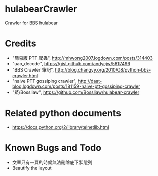 # hulabearCrawler
Crawler for BBS hulabear

# Credits
- "簡易版 PTT 爬蟲", http://mhwong2007.logdown.com/posts/314403
- "uao_decode", https://gist.github.com/andycjw/5617496
- "BBS Crawler 筆記", http://blog.changyy.org/2010/08/python-bbs-crawler.html
- "naive PTT gossiping crawler", http://daat-blog.logdown.com/posts/181159-naive-ptt-gossiping-crawler
- "鱉/Bossliaw", https://github.com/Bossliaw/hulabear-crawler

# Related python documents
- https://docs.python.org/2/library/telnetlib.html

# Known Bugs and Todo
- 文章只有一頁的時候無法刪除底下狀態列
- Beautify the layout
